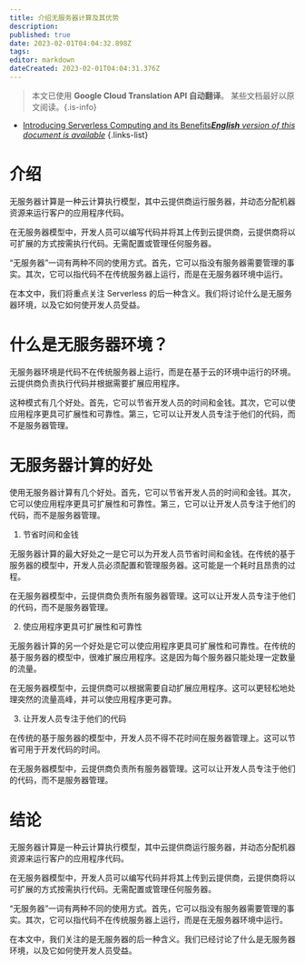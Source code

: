 ```yaml
---
title: 介绍无服务器计算及其优势
description: 
published: true
date: 2023-02-01T04:04:32.898Z
tags: 
editor: markdown
dateCreated: 2023-02-01T04:04:31.376Z
---
```


> 本文已使用 **Google Cloud Translation API 自动翻译**。
某些文档最好以原文阅读。{.is-info}

- [Introducing Serverless Computing and its Benefits***English** version of this document is available*](/en/Knowledge-base/Common/introducing-serverless-computing-and-its-benefits)
{.links-list}



# 介绍

无服务器计算是一种云计算执行模型，其中云提供商运行服务器，并动态分配机器资源来运行客户的应用程序代码。

在无服务器模型中，开发人员可以编写代码并将其上传到云提供商，云提供商将以可扩展的方式按需执行代码。无需配置或管理任何服务器。

“无服务器”一词有两种不同的使用方式。首先，它可以指没有服务器需要管理的事实。其次，它可以指代码不在传统服务器上运行，而是在无服务器环境中运行。

在本文中，我们将重点关注 Serverless 的后一种含义。我们将讨论什么是无服务器环境，以及它如何使开发人员受益。

# 什么是无服务器环境？

无服务器环境是代码不在传统服务器上运行，而是在基于云的环境中运行的环境。云提供商负责执行代码并根据需要扩展应用程序。

这种模式有几个好处。首先，它可以节省开发人员的时间和金钱。其次，它可以使应用程序更具可扩展性和可靠性。第三，它可以让开发人员专注于他们的代码，而不是服务器管理。

# 无服务器计算的好处

使用无服务器计算有几个好处。首先，它可以节省开发人员的时间和金钱。其次，它可以使应用程序更具可扩展性和可靠性。第三，它可以让开发人员专注于他们的代码，而不是服务器管理。

1. 节省时间和金钱

无服务器计算的最大好处之一是它可以为开发人员节省时间和金钱。在传统的基于服务器的模型中，开发人员必须配置和管理服务器。这可能是一个耗时且昂贵的过程。

在无服务器模型中，云提供商负责所有服务器管理。这可以让开发人员专注于他们的代码，而不是服务器管理。

2. 使应用程序更具可扩展性和可靠性

无服务器计算的另一个好处是它可以使应用程序更具可扩展性和可靠性。在传统的基于服务器的模型中，很难扩展应用程序。这是因为每个服务器只能处理一定数量的流量。

在无服务器模型中，云提供商可以根据需要自动扩展应用程序。这可以更轻松地处理突然的流量高峰，并可以使应用程序更可靠。

3. 让开发人员专注于他们的代码

在传统的基于服务器的模型中，开发人员不得不花时间在服务器管理上。这可以节省可用于开发代码的时间。

在无服务器模型中，云提供商负责所有服务器管理。这可以让开发人员专注于他们的代码，而不是服务器管理。

# 结论

无服务器计算是一种云计算执行模型，其中云提供商运行服务器，并动态分配机器资源来运行客户的应用程序代码。

在无服务器模型中，开发人员可以编写代码并将其上传到云提供商，云提供商将以可扩展的方式按需执行代码。无需配置或管理任何服务器。

“无服务器”一词有两种不同的使用方式。首先，它可以指没有服务器需要管理的事实。其次，它可以指代码不在传统服务器上运行，而是在无服务器环境中运行。

在本文中，我们关注的是无服务器的后一种含义。我们已经讨论了什么是无服务器环境，以及它如何使开发人员受益。